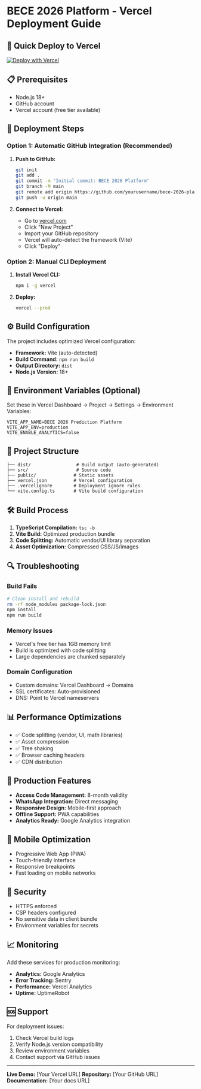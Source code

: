 # BECE 2026 Platform - Vercel Deployment Guide

## 🚀 Quick Deploy to Vercel

[![Deploy with Vercel](https://vercel.com/button)](https://vercel.com/new/clone?repository-url=https://github.com/yourusername/bece-2026-platform)

## 📋 Prerequisites

- Node.js 18+ 
- GitHub account
- Vercel account (free tier available)

## 🔧 Deployment Steps

### Option 1: Automatic GitHub Integration (Recommended)

1. **Push to GitHub:**
   ```bash
   git init
   git add .
   git commit -m "Initial commit: BECE 2026 Platform"
   git branch -M main
   git remote add origin https://github.com/yourusername/bece-2026-platform.git
   git push -u origin main
   ```

2. **Connect to Vercel:**
   - Go to [vercel.com](https://vercel.com)
   - Click "New Project"
   - Import your GitHub repository
   - Vercel will auto-detect the framework (Vite)
   - Click "Deploy"

### Option 2: Manual CLI Deployment

1. **Install Vercel CLI:**
   ```bash
   npm i -g vercel
   ```

2. **Deploy:**
   ```bash
   vercel --prod
   ```

## ⚙️ Build Configuration

The project includes optimized Vercel configuration:

- **Framework:** Vite (auto-detected)
- **Build Command:** `npm run build`
- **Output Directory:** `dist`
- **Node.js Version:** 18+

## 🔑 Environment Variables (Optional)

Set these in Vercel Dashboard → Project → Settings → Environment Variables:

```env
VITE_APP_NAME=BECE 2026 Prediction Platform
VITE_APP_ENV=production
VITE_ENABLE_ANALYTICS=false
```

## 📁 Project Structure

```
├── dist/                 # Build output (auto-generated)
├── src/                  # Source code
├── public/              # Static assets
├── vercel.json          # Vercel configuration
├── .vercelignore        # Deployment ignore rules
└── vite.config.ts       # Vite build configuration
```

## 🛠️ Build Process

1. **TypeScript Compilation:** `tsc -b`
2. **Vite Build:** Optimized production bundle
3. **Code Splitting:** Automatic vendor/UI library separation
4. **Asset Optimization:** Compressed CSS/JS/images

## 🔍 Troubleshooting

### Build Fails
```bash
# Clean install and rebuild
rm -rf node_modules package-lock.json
npm install
npm run build
```

### Memory Issues
- Vercel's free tier has 1GB memory limit
- Build is optimized with code splitting
- Large dependencies are chunked separately

### Domain Configuration
- Custom domains: Vercel Dashboard → Domains
- SSL certificates: Auto-provisioned
- DNS: Point to Vercel nameservers

## 📊 Performance Optimizations

- ✅ Code splitting (vendor, UI, math libraries)
- ✅ Asset compression
- ✅ Tree shaking
- ✅ Browser caching headers
- ✅ CDN distribution

## 🎯 Production Features

- **Access Code Management:** 8-month validity
- **WhatsApp Integration:** Direct messaging
- **Responsive Design:** Mobile-first approach
- **Offline Support:** PWA capabilities
- **Analytics Ready:** Google Analytics integration

## 📱 Mobile Optimization

- Progressive Web App (PWA)
- Touch-friendly interface
- Responsive breakpoints
- Fast loading on mobile networks

## 🔐 Security

- HTTPS enforced
- CSP headers configured
- No sensitive data in client bundle
- Environment variables for secrets

## 📈 Monitoring

Add these services for production monitoring:

- **Analytics:** Google Analytics
- **Error Tracking:** Sentry
- **Performance:** Vercel Analytics
- **Uptime:** UptimeRobot

## 🆘 Support

For deployment issues:
1. Check Vercel build logs
2. Verify Node.js version compatibility
3. Review environment variables
4. Contact support via GitHub issues

---

**Live Demo:** [Your Vercel URL]
**Repository:** [Your GitHub URL]
**Documentation:** [Your docs URL]
